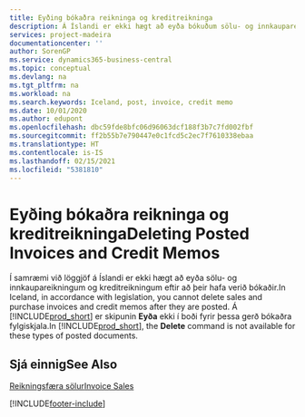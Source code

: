 ```yaml
---
title: Eyðing bókaðra reikninga og kreditreikninga
description: Á Íslandi er ekki hægt að eyða bókuðum sölu- og innkaupareikningum og kreditreikningum.
services: project-madeira
documentationcenter: ''
author: SorenGP
ms.service: dynamics365-business-central
ms.topic: conceptual
ms.devlang: na
ms.tgt_pltfrm: na
ms.workload: na
ms.search.keywords: Iceland, post, invoice, credit memo
ms.date: 10/01/2020
ms.author: edupont
ms.openlocfilehash: dbc59fde8bfc06d96063dcf188f3b7c7fd002fbf
ms.sourcegitcommit: ff2b55b7e790447e0c1fcd5c2ec7f7610338ebaa
ms.translationtype: HT
ms.contentlocale: is-IS
ms.lasthandoff: 02/15/2021
ms.locfileid: "5381810"
---
```

# <a name="deleting-posted-invoices-and-credit-memos"></a><span data-ttu-id="1168f-103">Eyðing bókaðra reikninga og kreditreikninga</span><span class="sxs-lookup"><span data-stu-id="1168f-103">Deleting Posted Invoices and Credit Memos</span></span>
<span data-ttu-id="1168f-104">Í samræmi við löggjöf á Íslandi er ekki hægt að eyða sölu- og innkaupareikningum og kreditreikningum eftir að þeir hafa verið bókaðir.</span><span class="sxs-lookup"><span data-stu-id="1168f-104">In Iceland, in accordance with legislation, you cannot delete sales and purchase invoices and credit memos after they are posted.</span></span> <span data-ttu-id="1168f-105">Á [!INCLUDE[prod_short](../../includes/prod_short.md)] er skipunin **Eyða** ekki í boði fyrir þessa gerð bókaðra fylgiskjala.</span><span class="sxs-lookup"><span data-stu-id="1168f-105">In [!INCLUDE[prod_short](../../includes/prod_short.md)], the **Delete** command is not available for these types of posted documents.</span></span>

## <a name="see-also"></a><span data-ttu-id="1168f-106">Sjá einnig</span><span class="sxs-lookup"><span data-stu-id="1168f-106">See Also</span></span>  
[<span data-ttu-id="1168f-107">Reikningsfæra sölur</span><span class="sxs-lookup"><span data-stu-id="1168f-107">Invoice Sales</span></span>](../../sales-how-invoice-sales.md)


[!INCLUDE[footer-include](../../includes/footer-banner.md)]